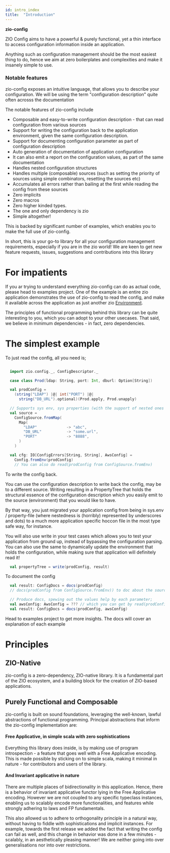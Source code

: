 ```yaml
---
id: intro_index
title:  "Introduction"
---
```


**zio-config** 

ZIO Config aims to have a powerful & purely functional, yet a thin interface to access configuration information inside an application.

Anything such as configuration management should be the most easiest thing to do, hence we aim
at zero boilerplates and complexities and make it insanely simple to use.

### Notable features    

zio-config exposes an intuitive language, that allows you to describe your configuration.
We will be using the term "configuration description" quite often acrosss the documentation

The notable features of zio-config include

* Composable and easy-to-write configuration description - that can read configuration from various sources
* Support for writing the configuration back to the application environment, given the same configuration description.
* Support for documenting configuration parameter as part of configuration description
* Auto generation of documentation of application configuration
* It can also emit a report on the configuration values, as part of the same documentation
* Handles nested configuration structures
* Handles multiple (composable) sources (such as setting the priority of sources using simple combinators, resetting the sources etc)
* Accumulates all errors rather than bailing at the first while reading the config from these sources
* Zero implicits
* Zero macros
* Zero higher kinded types.
* The one and only dependency is zio
* Simple altogether!

This is backed by significant number of examples, which enables you to make the full use of zio-config.

In short, this is your go-to library for all your configuration management requirements, especially if you are in the zio world!
We are keen to get new feature requests, issues, suggestions and contributions into this library

# For impatients

If you ar trying to understand everything zio-config can do as actual code, please head to examples project.
One of the example is an entire zio application demonstrates the use of zio-config to read the config,
and make it available across the application as just another zio [Environment](https://zio.dev/docs/overview/overview_index#zio).

The principles of functional programming behind this library
can be quite interesting to you, which you can adopt to your other usecases. 
That said, we believe in minimum dependencies - in fact, zero dependencies.

# The simplest example

 To just read the config, all you need is;

```scala

  import zio.config._, ConfigDescriptor._

  case class Prod(ldap: String, port: Int, dburl: Option[String])

  val prodConfig =
    (string("LDAP") |@| int("PORT") |@|
      string("DB_URL").optional)(Prod.apply, Prod.unapply)

  // Supports sys env, sys properties (with the support of nested ones - hoccon support is on its way)
  val source =
    ConfigSource.fromMap(
      Map(
        "LDAP"             -> "abc",
        "DB_URL"           -> "some.url",
        "PORT"             -> "8888",
      )
    )

  val cfg: IO[ConfigErrors[String, String], AwsConfig] = 
    Config.fromEnv(prodConfig)
    // You can also do read(prodConfig from ConfigSource.fromEnv)
```

To write the config back. 

You can use the configuration description to write back the config, may be to a different source. Writing resulting in a PropertyTree that holds the structural
essence of the configuration description which you easily emit to the source (environment) that you would like to have.

By that way, you just migrated your application config from being in sys.env / property-file (where nestedness is (horribly) represented by underscores and dots) to a much more
application specific hoccon file in the most type safe way, for instance. 

You will also use write in your test cases which allows you to test your application from ground up, instead of bypassing the configuration parsing.
You can also use the same to dynamically update the environment that holds the configuration, while making sure that application will definitely read it! 

```scala
  val propertyTree = write(prodConfig, result)
```

To document the config

```scala
  val result: ConfigDocs = docs(prodConfig) 
  // docs(prodConfig from ConfigSource.fromEnv)) to doc about the source as well

  // Produce docs, spewing out the values help by each parameter;
  val awsConfig: AwsConfig = ??? // which you can get by read(prodConfig from ConfigSource.fromEnv)
  val result: ConfigDocs = docs(prodConfig, awsConfig)

```

Head to examples project to get more insights. The docs will cover an explanation of each example

# Principles

## ZIO-Native

zio-config is a zero-dependency, ZIO-native library.
It is a fundamental part of the ZIO ecosystem, and a building block for the creation of ZIO-based applications.

## Purely Functional and Composable

zio-config is built on sound foundations, leveraging the well-known, lawful abstractions of functional programming.
Principal abstractions that inform the zio-config implementation are:

#### Free Applicative, in simple scala with zero sophistications

  Everything this library does inside, is by making use of program introspection - a feature that goes well with a Free Applicative encoding. This is made possible by sticking
  on to simple scala, making it minimal in nature - for contributors and users of the library.

#### And Invariant applicative in nature

There are multiple places of bidirectionality in this application. Hence, there is a behavior of invariant applicative functor lying in the Free Applicative encoding. 
However we are not coupled to any specific typeclass instances, enabling us to scalably encode more functionalities, and features while strongly adhering to laws and FP fundamentals. 

This also allowed us to adhere to orthogonality principle in a natural way, without having to fiddle with sophistications and implicit instances. For example, towards the first release we added the fact that writing the config can fail as well, and this change in behavior was done in a few minutes - scalably, in an aesthetically pleasing manner! We are neither going into over generalisations nor into over restrictions.
